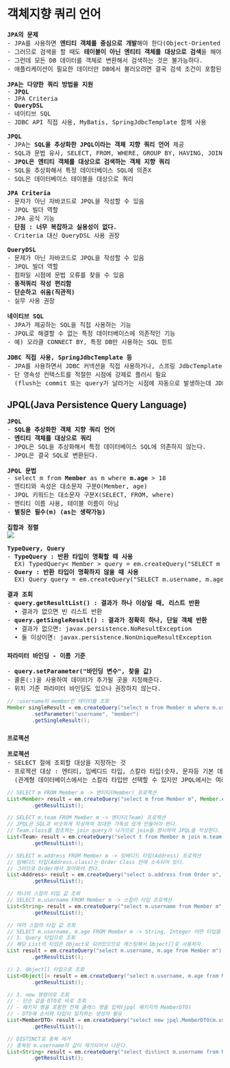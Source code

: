 # 객체지향 쿼리 언어
<pre>
<b>JPA의 문제</b>
- JPA를 사용하면 <b>엔티티 객체를 중심으로 개발</b>해야 한다(Object-Oriented Programming)
- 그러므로 검색을 할 때도 <b>테이블이 아닌 엔티티 객체를 대상으로 검색</b>을 해야 한다.
- 그런데 모든 DB 데이터를 객체로 변환해서 검색하는 것은 불가능하다.
- 애플리케이션이 필요한 데이터만 DB에서 불러오려면 결국 검색 조건이 포함된 SQL이 필요하다.

<b>JPA는 다양한 쿼리 방법을 지원</b>
- <b>JPQL</b>
- JPA Criteria
- <b>QueryDSL</b>
- 네이티브 SQL
- JDBC API 직접 사용, MyBatis, SpringJdbcTemplate 함께 사용

<b>JPQL</b>
- JPA는 <b>SQL을 추상화한 JPQL이라는 객체 지향 쿼리 언어</b> 제공
- SQL과 문법 유사, SELECT, FROM, WHERE, GROUP BY, HAVING, JOIN 지원
- <b>JPQL은 엔티티 객체를 대상으로 검색하는 객체 지향 쿼리</b>
- SQL을 추상화해서 특정 데이터베이스 SQL에 의존X
- SQL은 데이터베이스 테이블을 대상으로 쿼리

<b>JPA Criteria</b>
- 문자가 아닌 자바코드로 JPQL을 작성할 수 있음
- JPQL 빌더 역할
- JPA 공식 기능
- <b>단점 : 너무 복잡하고 실용성이 없다.</b>
- Criteria 대신 QueryDSL 사용 권장

<b>QueryDSL</b>
- 문제가 아닌 자바코드로 JPQL을 작성할 수 있음
- JPQL 빌더 역할
- 컴파일 시점에 문법 오류를 찾을 수 있음
- <b>동적쿼리 작성 편리함</b>
- <b>단순하고 쉬움(직관적)</b>
- 실무 사용 권장

<b>네이티브 SQL</b>
- JPA가 제공하는 SQL을 직접 사용하는 기능
- JPQL로 해결할 수 없는 특정 데이터베이스에 의존적인 기능
- 예) 오라클 CONNECT BY, 특정 DB만 사용하는 SQL 힌트

<b>JDBC 직접 사용, SpringJdbcTemplate 등</b>
- JPA를 사용하면서 JDBC 커넥션을 직접 사용하거나, 스프링 JdbcTemplate, MyBatis등을 함께 사용 가능
- 단 영속성 컨텍스트를 적절한 시점에 강제로 플러시 필요
  (flush는 commit 또는 query가 날라가는 시점에 자동으로 발생하는데 JDBC를 사용시 직접 수동으로 플러시를 해야한다)
</pre>
## JPQL(Java Persistence Query Language)
<pre>
<b>JPQL</b>
- <b>SQL을 추상화한 객체 지향 쿼리 언어</b>
- <b>엔티티 객체를 대상으로 쿼리</b>
- JPQL은 SQL을 추상화해서 특정 데이터베이스 SQL에 의존하지 않는다.
- JPQL은 결국 SQL로 변환된다.

<b>JPQL 문법</b>
- select m from <b>Member</b> as m where <b>m.age</b> > 18
- 엔티티와 속성은 대소문자 구분O(Member, age)
- JPQL 키워드는 대소문자 구분X(SELECT, FROM, where)
- 엔티티 이름 사용, 테이블 이름이 아님
- <b>별칭은 필수(m) (as는 생략가능)</b>

<b>집합과 정렬</b>
<img src="https://github.com/RyuKyeongWoo/TIL/blob/main/SpringBootJPA/img/set.PNG"/>

<b>TypeQuery, Query</b>
- <b>TypeQuery : 반환 타입이 명확할 때 사용</b>
  EX) TypedQuery< Member > query = em.createQuery("SELECT m FROM Member m", Member.class);
- <b>Query : 반환 타입이 명확하지 않을 때 사용</b>
  EX) Query query = em.createQuery("SELECT m.username, m.age from Member m");

<b>결과 조회</b>
- <b>query.getResultList() : 결과가 하나 이상일 때, 리스트 반환</b>
  • 결과가 없으면 빈 리스트 반환
- <b>query.getSingleResult() : 결과가 정확히 하나, 단일 객체 반환</b>
  • 결과가 없으면: javax.persistence.NoResultException
  • 둘 이상이면: javax.persistence.NonUniqueResultException
</pre>
### `파라미터 바인딩 - 이름 기준`
<pre>
- <b>query.setParameter("바인딩 변수", 찾을 값)</b>
- 콜론(:)을 사용하여 데이터가 추가될 곳을 지정해준다.
- 위치 기준 파라미터 바인딩도 있으나 권장하지 않는다.
</pre>
```java
// :username이 member인 데이터를 조회
Member singleResult = em.createQuery("select m from Member m where m.username = :username", Member.class)
        .setParameter("username", "member")
        .getSingleResult();
```
### `프로젝션`
<pre>
<b>프로젝션</b>
- SELECT 절에 조회할 대상을 지정하는 것
- 프로젝션 대상 : 엔티티, 임베디드 타입, 스칼라 타입(숫자, 문자등 기본 데이터 타입)
  (관계형 데이터베이스에서는 스칼라 타입만 선택할 수 있지만 JPQL에서는 여러 타입으로 가능)
</pre>
```java
// SELECT m FROM Member m -> 엔티티(Member) 프로젝션
List<Member> result = em.createQuery("select m from Member m", Member.class)
        .getResultList();

// SELECT m.team FROM Member m -> 엔티티(Team) 프로젝션
// JPQL은 SQL과 비슷하게 작성하여 최대한 가독성 있게 만들어야 한다.
// Team.class를 참초하는 join query가 나가므로 join을 명시하여 JPQL을 작성한다.
List<Team> result = em.createQuery("select t from Member m join m.team t", Team.class)
        .getResultList();

// SELECT m.address FROM Member m -> 임베디드 타입(Address) 프로젝션
// 임베디드 타입(Address.class)는 Order Class 안에 소속되어 있다.
// 그러므로 Order에서 찾아와야 한다.
List<Address> result = em.createQuery("select o.address from Order o", Address.class)
        .getResultList();

// 하나의 스칼라 타입 값 조회
// SELECT m.username FROM Member m -> 스칼라 타입 프로젝션
List<String> result = em.createQuery("select m.username from Member m", String.class)
        .getResultList();

// 여러 스칼라 타입 값 조회
// SELECT m.username, m.age FROM Member m -> String, Integer 어떤 타입을 써야할까?
// 1. Query 타입으로 조회
// 해당 List의 타입은 Object로 되어있으므로 캐스팅해서 Object[]로 사용하자.
List result = em.createQuery("select m.username, m.age from Member m")
        .getResultList();

// 2. Object[] 타입으로 조회
List<Object[]> result = em.createQuery("select m.username, m.age from Member m")
        .getResultList();

// 3. new 명령어로 조회
// - 단순 값을 DTO로 바로 조회
// - 패키지 명을 포함한 전체 클래스 명을 입력(jpql 패키지의 MemberDTO)
// - DTO에 순서와 타입이 일치하는 생성자 필요
List<MemberDTO> result = em.createQuery("select new jpql.MemberDTO(m.username, m.age) from Member m", MemberDTO.class)
        .getResultList();

// DISTINCT로 중복 제거
// 중복된 m.username의 값이 제거되어서 나온다.
List<String> result = em.createQuery("select distinct m.username from Member m", String.class)
        .getResultList();
```